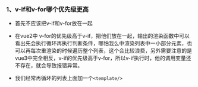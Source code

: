 
### 1、v-if和v-for哪个优先级更高

+ 首先不应该把v-if和v-for放在一起
+ 在vue2中 v-for的优先级高于v-if，把他们放在一起，输出的渲染函数中可以看出先会执行循环再执行判断条件，哪怕我么中渲染列表中一小部分元素，也可以再每次重渲染的时候遍历整个列表，这个会比较浪费，另外需要注意的是vue3中完全相反，v-if的优先级高于v-for，所以v-if执行时，他的调用变量还不存在，就会导致报错异常。

+ 我们经常再循环的列表上面加一个`<template/>`

  